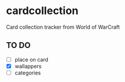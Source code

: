 # cardcollection
Card collection tracker from World of WarCraft

TO DO
-------------
- [ ] place on card
- [x] wallappers
- [ ] categories
